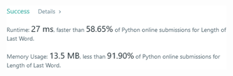 ![Result of Length of Last Word](https://github.com/ccbrantley/LeetCode/blob/main/LengthOfLastWord/image.png)
